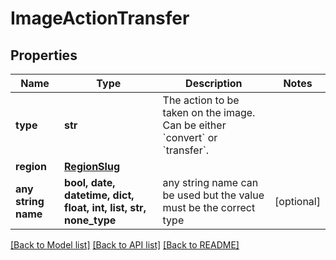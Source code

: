 # ImageActionTransfer


## Properties
Name | Type | Description | Notes
------------ | ------------- | ------------- | -------------
**type** | **str** | The action to be taken on the image. Can be either &#x60;convert&#x60; or &#x60;transfer&#x60;. | 
**region** | [**RegionSlug**](RegionSlug.md) |  | 
**any string name** | **bool, date, datetime, dict, float, int, list, str, none_type** | any string name can be used but the value must be the correct type | [optional]

[[Back to Model list]](../README.md#documentation-for-models) [[Back to API list]](../README.md#documentation-for-api-endpoints) [[Back to README]](../README.md)



